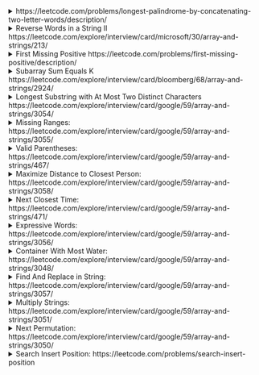 <details>
  <summary>https://leetcode.com/problems/longest-palindrome-by-concatenating-two-letter-words/description/
  </summary>
  
  You are given an array of strings words. Each element of words consists of two lowercase English letters.

Create the longest possible palindrome by selecting some elements from words and concatenating them in any order. Each element can be selected at most once.

Return the length of the longest palindrome that you can create. If it is impossible to create any palindrome, return 0.

A palindrome is a string that reads the same forward and backward.
  
  ```cs
  public int LongestPalindrome(string[] words) {
      //dictionary to store: 
      //  - Item1: This word can be in middle or not. Same character can be in middle, ex: 'aa', 'bb'. 'ab' or 'yz' cannot. 
      //  - Item2: The frequence of a word
      //  - Item3: The frequence of a REVERSED word
      //If a dic["te"] has value like (false, 3, 4) means 'te' appeared 3 times, and 'et' appeared 4 times
      //We can use 'tetete' and 'etetet' 
      var dic = new Dictionary<string, (bool, int, int)>();
      foreach(var word in words) {
          if (word[0] == word[1]) { //Can put anywhere
              dic[word] = (true, dic.ContainsKey(word) ? dic[word].Item2 + 1 : 1, 0);
          }
          else {
              var reverse = word[1].ToString() + word[0].ToString();
              if (dic.ContainsKey(word)) {
                  dic[word] = (false, dic[word].Item2 + 1, dic[word].Item3);
              }
              else if (dic.ContainsKey(reverse)) {
                  dic[reverse] = (false, dic[reverse].Item2 , dic[reverse].Item3 + 1);
              }
              else {
                  dic[word] = (false,1, 0);
              }
          }
      } 

      var pairs = 0;
      var middle = 0; 
      foreach(var item in dic) {
          if (item.Value.Item1) {
              if (item.Value.Item2 % 2 == 0) {
                  pairs += item.Value.Item2; //Use all 
              }
              else {
                  pairs += item.Value.Item2 - 1;// If 'aa' appear 5 times --> Use 4 pairs and middle
                  middle = 1;
              }
          } else {
              var min = Math.Min(item.Value.Item2, item.Value.Item3);
              pairs += min * 2;
          }
      }

      return (pairs + middle) * 2;

  }
  ```


</details>

<details>
  <summary>Reverse Words in a String II https://leetcode.com/explore/interview/card/microsoft/30/array-and-strings/213/
  </summary>
  
  ```cs
  public void ReverseWords(char[] s) {
      //Reverse whole array 
      for (int i=0; i< s.Length/2; i++) {
          var t = s[i]; 
          s[i] = s[s.Length - 1 - i];
          s[s.Length - 1 - i] = t;            
      }

      //Reverse each word
      int left = 0, right = 0; 
      while (right <= s.Length) {            
          if (right == s.Length || s[right] == ' ') {
              var mid = (right - left) /2;                
              for (int i=0; i< mid ; i++) {
                  var t = s[left + i]; 
                  s[left + i] = s[right - 1 - i]; 
                  s[right - 1 - i] = t;                    
              }
              left = right + 1; 
              right = left;
          }
          else {
              right++;
          }
      }
  }
  ```
  
 </details>


<details>
  <summary>First Missing Positive https://leetcode.com/problems/first-missing-positive/description/
  </summary>

Given an unsorted integer array nums, return the smallest missing positive integer.

You must implement an algorithm that runs in O(n) time and uses constant extra space.

```cs
public int FirstMissingPositive(int[] nums) {
    //Concept: There is N numbers, 
    //The smallest missing number must be from 1 to N + 1
    //No larger than N + 1
    var N = nums.Length; 
    var marked = new bool[nums.Length + 2]; //0 --> N + 1 --> N + 2 items 
    var curr = 1; 
    for(var i=0; i< nums.Length; i++) {
        if (nums[i] <= 0    //Negative number 
            || nums[i] > N + 1   //Ignore  
            || marked[nums[i]]   ) { //Duplicated           
            continue;
        }
        else {
            marked[nums[i]] = true; 
            if (nums[i] == curr) {
                while (marked[curr]) {
                    curr++;
                }
            }                
        }
    }
    return curr;
}
```
  
</details>

<details>
  <summary>Subarray Sum Equals K https://leetcode.com/explore/interview/card/bloomberg/68/array-and-strings/2924/</summary>
  
  Given an array of integers <code>nums</code> and an integer <code>k</code>, return the total number of subarrays whose sum equals to <code>k</code>.

  A subarray is a contiguous non-empty sequence of elements within an array.

  ```cs
  public int SubarraySum(int[] nums, int k) {
        /*O (n^2) for time, O(1) for space*/
        /*
        var count = 0; 
        for (int i=0; i< nums.Length; i++) {
            var sum =0; 
            for (int j=i; j< nums.Length; j++) {
                sum += nums[j];                
                if (sum == k) {
                    count++;
                }
            }            
        }
        return count;
        */
        
        /*Best way*/
        /*O(n) for time, O(n) for space*/
        var dic = new Dictionary<int,int>();//store sum & count
        dic[0] = 1; //Set value
        var count =0;
        var sum = 0;
        for (int i=0; i< nums.Length; i++) {
            sum += nums[i];            
            if (dic.ContainsKey(sum - k)) {
                count += dic[sum -k];
            }            
            dic[sum] = dic.ContainsKey(sum) ? dic[sum] + 1 : 1; 
        }
        return count;
    }
```  
</details>  


<details>
<summary>Longest Substring with At Most Two Distinct Characters https://leetcode.com/explore/interview/card/google/59/array-and-strings/3054/</summary>

Given a string s, return the length of the longest substring that contains at most two distinct characters.

```cs
public int LengthOfLongestSubstringTwoDistinct(string s) {
    int ans =0, left = 0, right =0;
    var dic = new Dictionary<char, int>(); //Save last character position
                                            //make sure dic always contains 2 items
                                            //If there is a new characters, try to remove item 
                                            //with smaller value
    while (right < s.Length) {
        var c = s[right];             
        if (!dic.ContainsKey(c) && dic.Count >= 2) { 
            var keys = dic.Keys.ToList();
            var removedKey = dic[keys[0]] < dic[keys[1]] ? keys[0] : keys[1];
            left = dic[removedKey] + 1; 
            dic.Remove(removedKey);                    
        }
        dic[c] = right;
        ans = Math.Max(ans, right - left + 1);            
        right++;
    }        
    return ans;
}
```
</details>
  
<details>
  <summary>  Missing Ranges: https://leetcode.com/explore/interview/card/google/59/array-and-strings/3055/</summary>
  
  ```cs
  string Range(int left, int right) {
        if (left < right) 
            return $"{left}->{right}";
        else if (left == right)
            return $"{left}";
        else 
            return "";
    }
    public IList<string> FindMissingRanges(int[] nums, int lower, int upper) {
        var ans = new List<string>();         
        if (nums.Length == 0) {
            var s1 = Range(lower, upper);
            if (s1 != "")
                ans.Add(s1);
            return ans;
        }        
        //Add from lower to nums[0]
        var s = Range(lower, nums[0] - 1);
        if (s != "")
            ans.Add(s);        
        //Add from nums[0] to nums[ n - 1]
        for (int i=0; i< nums.Length - 1; i++) {
            s = Range(nums[i] + 1, nums[i +1] - 1);
            if (s != "")
                ans.Add(s);
        }        
        //Add from nums[n-1] to upper
        s = Range(nums[nums.Length - 1] + 1, upper);
        if (s != "")
                ans.Add(s);
        return ans; 
    }
  ```
</details>

  
  <details>
    <summary>Valid Parentheses: https://leetcode.com/explore/interview/card/google/59/array-and-strings/467/ </summary>
    
    
```cs
public bool IsValid(string s) {
    //Time: O(n). 
    //Space: O(n)
    var stack = new Stack<char>(); 
    foreach(var c in s) {
        if (c == '(' || c == '[' || c == '{') {
            stack.Push(c);
        }
        else { //Close } ) ]
            if (stack.Count == 0) {
                return false; 
            }
            else {
                var open = stack.Pop();
                if ((open == '[' && c != ']') || (open == '{' && c != '}') 
                    || (open == '(' && c != ')'))                      
                    return false;
            }
        }
    }
    return stack.Count == 0;
}
```
  </details>
    
    
<details>
  <summary>Maximize Distance to Closest Person: https://leetcode.com/explore/interview/card/google/59/array-and-strings/3058/</summary>
  
  
```cs
public int MaxDistToClosest(int[] seats) {
    //Find the max distance betwwen 2 existing persons
    //The distant between Alex to close person is = maxDistance / 2
    //For example: Distant is 5 --> max = 2
    //And need to take the left or right as well 
    // Something like this: 0 0 0 1 0 0 --> solve below
    var max = 0;        
    int left = 0;
    while (left < seats.Length && seats[left] == 0) {
        left++;
    }        
    max = Math.Max(max, left);
    //// Something like this: 0 1 0 0 0 0--> solve below
    int right = seats.Length - 1; 
    while (right >=0 && seats[right] == 0) {
        right--; 
    }
    max = Math.Max(max, seats.Length - right -1);      
    //Find the max between 2 nearest 1
    var index = left + 1;
    while (index < right) {
        index = left + 1;              
        while (seats[index] == 0) 
            index++;
        max = Math.Max(max, (index - left) / 2);            
        left = index;            
    }        
    return max;
}
```
</details>


<details>
<summary>Next Closest Time: https://leetcode.com/explore/interview/card/google/59/array-and-strings/471/</summary>

```cs
public string NextClosestTime(string time) {
        var values = time.Split(':');
        var currentHour = int.Parse(values[0]);
        var currentTime = int.Parse(values[1]);
        var posChar = new char[4] {values[0][0], values[0][1], values[1][0], values[1][1]}; 
        var set = new HashSet<int>(); 
        //All possible value 
        for (int i=0; i<4; i++) {
            for (int j =0; j<4; j++) {
                var val = (posChar[i] - '0') * 10 + posChar[j] - '0'; 
                set.Add(val);
            }
        }
        
        //Order: minTime < ... (Other values) < currentTime < greaterCurrentMin < ... (Other values) < 59
        var minTime = 60;  
        var greaterCurrentMin = 60; 
        
        //Order: minHour < ... (Other values) < currentHour < greaterCurrentHour < ... (Other values) < 24
        var minHour = 24; 
        var greaterCurrentHour = 24; 
        
        foreach(var item in set) {     
            if (item < 60) {
                minTime = Math.Min(minTime, item);
                if (item > currentTime && greaterCurrentMin > item) {
                    greaterCurrentMin = item;
                }
            }
            if (item < 24) {
                minHour = Math.Min(minHour, item);
                if (item > currentHour && greaterCurrentHour > item) {
                    greaterCurrentHour = item;
                }
            }
        }
        
        return string.Format("{0:d2}:{1:d2}", 
                                greaterCurrentMin < 60 ? currentHour 
                                : greaterCurrentHour < 24 ? greaterCurrentHour 
                                : minHour, 
                                greaterCurrentMin < 60 ? greaterCurrentMin : minTime);
    }
```

</details>
  
  <details>
    <summary>Expressive Words: https://leetcode.com/explore/interview/card/google/59/array-and-strings/3056/</summary>
    
```cs
  public class Solution {
    bool Compare(string s, string word) {
        int index_S = 0;
        int index_W = 0;         
        while (index_S  < s.Length && index_W  < word.Length) {
            if (s[index_S] != word[index_W]) //Different character
                return false;             
            var countS = 1;
            while (index_S + 1 < s.Length && s[index_S] == s[index_S + 1]) {
                index_S++; 
                countS++;
            }            
            var countW = 1;
            while (index_W + 1 < word.Length && word[index_W] == word[index_W + 1]) {
                index_W++; 
                countW++; 
            }
            //2 cases cannot be converted: 
            //s=hello (2 L) and word = helo (1 L), 1 L cannot repeat to 2 L
            //s=hello (2 L) and word = helllo (2 L) 
            if ((countS == 2 && countW == 1) || (countS < countW)) {
                return false;
            }            
            //Increase as regular
            index_S++; 
            index_W++;            
        }
        return (index_S  == s.Length && index_W  == word.Length); //One of those not finish           
    }
    public int ExpressiveWords(string s, string[] words) {        
        var ans = 0; 
        foreach(var word in words) 
            if (Compare(s, word)) ans ++;
        return ans;       
    }
}
```
  </details>
    
    
<details>
  <summary>Container With Most Water: https://leetcode.com/explore/interview/card/google/59/array-and-strings/3048/</summary>
  
  ```cs
  public int MaxArea(int[] height) {
        int maxArea = 0;
        //Concept: 
        //The current area = min(height[left], height[right]) * (right - left), 
        //  which left and right 2 "walls" for the water 
        //The area will be bigger than current when min(height[left], height[right]) inscrease.
        int left = 0; 
        int right = height.Length - 1;
        while(left < right) {
            var currentArea = Math.Min(height[left], height[right]) * (right - left);
            maxArea = Math.Max(maxArea, currentArea);            
            if (height[left] < height[right]) {
                left++; 
            }
            else {
                right--;
            }
        }
        return maxArea; 
    }
  ```
</details>
    
    
<details>
  <summary>Find And Replace in String: https://leetcode.com/explore/interview/card/google/59/array-and-strings/3057/</summary>
  
```cs
  public string FindReplaceString(string s, int[] indices, string[] sources, string[] targets) {
        var queue = new PriorityQueue<int, int>();        
        for (int i=0; i< indices.Length; i++) {
            queue.Enqueue(i, indices[i]);
        }        
        string ans = "";
        int indexOfS = 0;         
        for (int i=0; i< indices.Length; i++) {
            var _index = queue.Dequeue(); 
            if (indexOfS < indices[_index]) {
                //Append ans with substring from indexOfS to indices[i] ([indices[i] - indexOfS] characters)
                ans += s.Substring(indexOfS, indices[_index] - indexOfS);
                //Set indexOfS = indices[i]
                indexOfS = indices[_index];
            }            
            if (indexOfS + sources[_index].Length <= s.Length) {
                //Take sources[i].Length characters
                var replacingText = s.Substring(indexOfS, sources[_index].Length); 
                
                if (replacingText == sources[_index]){ //If this text can be replaced
                    ans += targets[_index];       
                }
                else {
                    ans += replacingText;
                }
                //Update indexOfS            
                indexOfS = indexOfS + replacingText.Length;
            }
        }
        //Append the rest of string
        if (indexOfS < s.Length ) {
            ans += s.Substring(indexOfS);
        }
        return ans; 
    }
```
 </details>
  
<details>
  <summary>Multiply Strings: https://leetcode.com/explore/interview/card/google/59/array-and-strings/3051/</summary>
  
```cs
public class Solution {
    public string Multiply(string num1, string num2) {
        if (num1 == "0" || num2 == "0") {
            return "0"; 
        }        
        var result = "0";         
        var zeroAppend = 0;         
        for (int i= num2.Length -1 ; i>=0; i--) {
            var tmp = Multiply(num1, num2[i]);             
            for (int j=0; j<zeroAppend; j++)
                tmp += "0";            
            result = Plus(result, tmp);            
            zeroAppend++; 
        }        
        return result;
    }
    //Multiple a number with a character
    public string Multiply(string num, char c) {        
        var num2 = c - '0';         
        if (num2 == 0) 
            return "0";        
        var memo = 0;         
        var s = "";
        
        for (int len = num.Length - 1; len >=0; len --) {
            var result = (num[len] - '0') * num2 + memo; 
            if (result >= 10) {                
                memo = result / 10; 
                result = result % 10; 
            }
            else {
                memo = 0;
            }            
            s = result.ToString() + s;
        }        
        if (memo > 0) {
            s = memo.ToString() + s;
        }
        return s; 
    }
    
    string Plus(string num1, string num2) {   
        while (num1.Length < num2.Length)  num1 = "0" + num1;
        while (num2.Length < num1.Length)  num2 = "0" + num2;
        var memo = 0;         
        string s = "";        
        for (int i=num1.Length -1; i>=0; i--){
            var sum = (num1[i] - '0') + (num2[i] - '0') + memo; 
            if (sum >=  10) {
                memo = 1; 
                sum = sum - 10; 
            }
            else {
                memo = 0;
            }            
            s = sum.ToString() + s;             
        }        
        if (memo > 0) {
            s = memo.ToString() + s;
        }         
        return s;
    } 
}
```
  
  
</details>
  
<details>
  <summary>Next Permutation: https://leetcode.com/explore/interview/card/google/59/array-and-strings/3050/</summary>
  
  ```cs
 public void NextPermutation(int[] nums) {
    //Run from N-1 to 0 
    //Find a place POS which has nums[POS -1] < nums[POS] --> POS - 1 is the position need to be swapped
    //From POS to N - 1, find the smallest number which larger than nums[POS - 1], 
    //let say this number in NEWPOS
    //Put replace nums[POS-1] by nums[NEWPOS]
    //For the rest, reorder 
    //Example: 9 8 5 8 7 2. 
    //      --> 5 is the number need to be replaced 
    //      --> 7 is the smallest number which is used to replace 5
    //      --> 9 8 7.....
    //For the rest, reoder ascending
    //      --> 9 8 7 2 5 8
    int index = nums.Length -1; 
    while (index > 0 && nums[index -1] >= nums[index] ) {
        index--;
    }
    index--;        
    if (index >= 0) {
        //Find a smallest numbers which greater than nums[index]
        var smallest = 101; 
        var swapIndex = -1; 
        for (int i = index + 1; i < nums.Length; i++) {
            if (nums[i] > nums[index] && smallest >= nums[i]) {
                smallest = nums[i];
                swapIndex = i; 
            }
        }
        if (swapIndex > -1) {
            nums[swapIndex] = nums[index];
            nums[index] = smallest;                  
        }            
    }        
    var left = index + 1; 
    var right = nums.Length -1; 
    while (left < right) {
        var temp = nums[left]; 
        nums[left] = nums[right]; 
        nums[right] = temp; 
        left++; 
        right--;
    }     
}
  ```
  
  </details>
<details>
  <summary>Search Insert Position: https://leetcode.com/problems/search-insert-position</summary>
  
  ```cs
  public int SearchInsert(int[] nums, int target) {
        if (target <= nums[0])
            return 0;
        else if(target > nums[nums.Length -1])
            return nums.Length ;
        int left = 0, right = nums.Length -1;
        var mid = (left + right) / 2;  
        while (nums[mid] != target && left < right -1) {
            if (nums[mid] < target) 
                left = mid;
            else
                right = mid;
            mid = (left + right) / 2;  
        } 
        return nums[mid] == target ? mid : right; 
    }
  ```
  
  </details>
